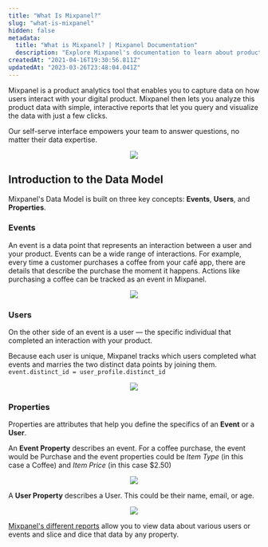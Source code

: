 ```yaml
---
title: "What Is Mixpanel?"
slug: "what-is-mixpanel"
hidden: false
metadata: 
  title: "What is Mixpanel? | Mixpanel Documentation"
  description: "Explore Mixpanel's documentation to learn about product analytics, implementation, data structure, cohorts, SDK integrations, and more."
createdAt: "2021-04-16T19:30:56.811Z"
updatedAt: "2023-03-26T23:48:04.041Z"
---
```

Mixpanel is a product analytics tool that enables you to capture data on how users interact with your digital product. Mixpanel then lets you analyze this product data with simple, interactive reports that let you query and visualize the data with just a few clicks.

Our self-serve interface empowers your team to answer questions, no matter their data expertise.
<p align="center">
    <img src="https://storage.googleapis.com/cdn-mxpnl-com/static/readme/Dashboard.svg">
</p>

## Introduction to the Data Model
Mixpanel's Data Model is built on three key concepts: **Events**, **Users**, and **Properties**.

### Events
An event is a data point that represents an interaction between a user and your product. Events can be a wide range of interactions. For example, every time a customer purchases a coffee from your café app, there are details that describe the purchase the moment it happens. Actions like purchasing a coffee can be tracked as an event in Mixpanel.

<p align="center">
    <img src="https://storage.googleapis.com/cdn-mxpnl-com/static/readme/Event.svg">
</p>

### Users
On the other side of an event is a user — the specific individual that completed an interaction with your product.

Because each user is unique, Mixpanel tracks which users completed what events and marries the two distinct data points by joining them. `event.distinct_id = user_profile.distinct_id`

<p align="center">
    <img src="https://storage.googleapis.com/cdn-mxpnl-com/static/readme/Users.svg">
</p>

### Properties
Properties are attributes that help you define the specifics of an **Event** or a **User**.

An **Event Property** describes an event. For a coffee purchase, the event would be Purchase and the event properties could be *Item Type* (in this case a Coffee) and *Item Price* (in this case $2.50)

<p align="center">
    <img src="https://storage.googleapis.com/cdn-mxpnl-com/static/readme/Event_Property.svg">
</p>

A **User Property** describes a User. This could be their name, email, or age.

<p align="center">
    <img src="https://storage.googleapis.com/cdn-mxpnl-com/static/readme/User_Property.svg">
</p>

[Mixpanel's different reports](https://mixpanel.com/behavioral-analytics/) allow you to view data about various users or events and slice and dice that data by any property.
